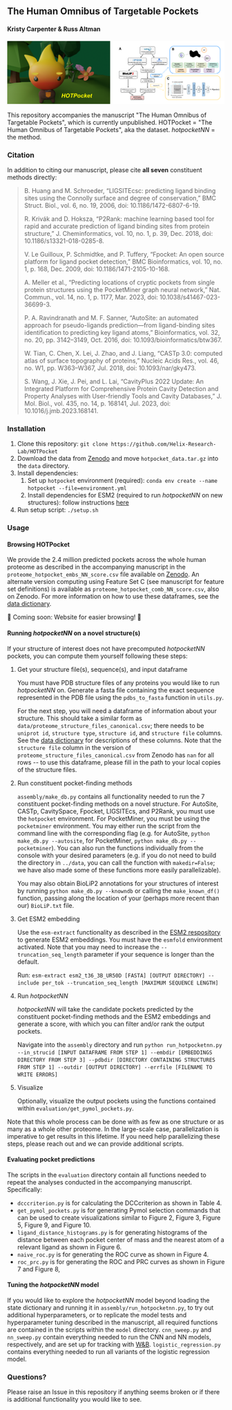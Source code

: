 ## The Human Omnibus of Targetable Pockets
#### Kristy Carpenter & Russ Altman

![HOTPocket logo](hotpocket.png)

This repository accompanies the manuscript "The Human Omnibus of Targetable Pockets", which is currently unpublished. HOTPocket = "The Human Omnibus of Targetable Pockets", aka the dataset. *hotpocketNN* = the method.

### Citation
In addition to citing our manuscript, please cite **all seven** constituent methods directly:
> B. Huang and M. Schroeder, “LIGSITEcsc: predicting ligand binding sites using the Connolly surface and degree of conservation,” BMC Struct. Biol., vol. 6, no. 19, 2006, doi: 10.1186/1472-6807-6-19.
>
> R. Krivák and D. Hoksza, “P2Rank: machine learning based tool for rapid and accurate prediction of ligand binding sites from protein structure,” J. Cheminformatics, vol. 10, no. 1, p. 39, Dec. 2018, doi: 10.1186/s13321-018-0285-8.
>
> V. Le Guilloux, P. Schmidtke, and P. Tuffery, “Fpocket: An open source platform for ligand pocket detection,” BMC Bioinformatics, vol. 10, no. 1, p. 168, Dec. 2009, doi: 10.1186/1471-2105-10-168.
>
> A. Meller et al., “Predicting locations of cryptic pockets from single protein structures using the PocketMiner graph neural network,” Nat. Commun., vol. 14, no. 1, p. 1177, Mar. 2023, doi: 10.1038/s41467-023-36699-3.
>
> P. A. Ravindranath and M. F. Sanner, “AutoSite: an automated approach for pseudo-ligands prediction—from ligand-binding sites identification to predicting key ligand atoms,” Bioinformatics, vol. 32, no. 20, pp. 3142–3149, Oct. 2016, doi: 10.1093/bioinformatics/btw367.
>
> W. Tian, C. Chen, X. Lei, J. Zhao, and J. Liang, “CASTp 3.0: computed atlas of surface topography of proteins,” Nucleic Acids Res., vol. 46, no. W1, pp. W363–W367, Jul. 2018, doi: 10.1093/nar/gky473.
>
> S. Wang, J. Xie, J. Pei, and L. Lai, “CavityPlus 2022 Update: An Integrated Platform for Comprehensive Protein Cavity Detection and Property Analyses with User-friendly Tools and Cavity Databases,” J. Mol. Biol., vol. 435, no. 14, p. 168141, Jul. 2023, doi: 10.1016/j.jmb.2023.168141.


### Installation
1. Clone this repository: `git clone https://github.com/Helix-Research-Lab/HOTPocket`
2. Download the data from [Zenodo](https://zenodo.org/records/16891050) and move `hotpocket_data.tar.gz` into the `data` directory.
3. Install dependencies:
	1. Set up `hotpocket` environment (required): `conda env create --name hotpocket --file=environment.yml`
	2. Install dependencies for ESM2 (required to run *hotpocketNN* on new structures): follow instructions [here](https://github.com/facebookresearch/esm)
4. Run setup script: `./setup.sh`

### Usage
#### Browsing HOTPocket
We provide the 2.4 million predicted pockets across the whole human proteome as described in the accompanying manuscript in the `proteome_hotpocket_embs_NN_score.csv` file available on [Zenodo](https://zenodo.org/records/16891050). An alternate version computing using Feature Set C (see manuscript for feature set definitions) is available as `proteome_hotpocket_comb_NN_score.csv`, also on Zenodo. For more information on how to use these dataframes, see the [data dictionary](data_dictionary.md). 

:construction: Coming soon: Website for easier browsing! :construction:

#### Running *hotpocketNN* on a novel structure(s)
If your structure of interest does not have precomputed *hotpocketNN* pockets, you can compute them yourself following these steps:
1. Get your structure file(s), sequence(s), and input dataframe

    You must have PDB structure files of any proteins you would like to run *hotpocketNN* on. Generate a fasta file containing the exact sequence represented in the PDB file using the `pdbs_to_fasta` function in `utils.py`.

    For the next step, you will need a dataframe of information about your structure. This should take a similar form as `data/proteome_structure_files_canonical.csv`; there needs to be `uniprot id`, `structure type`, `structure id`, and `structure file` columns. See the [data dictionary](data_dictionary.md) for descriptions of these columns. Note that the `structure file` column in the version of `proteome_structure_files_canonical.csv` from Zenodo has `nan` for all rows -- to use this dataframe, please fill in the path to your local copies of the structure files. 

2. Run constituent pocket-finding methods

    `assembly/make_db.py` contains all functionality needed to run the 7 constituent pocket-finding methods on a novel structure. For AutoSite, CASTp, CavitySpace, Fpocket, LIGSITEcs, and P2Rank, you must use the `hotpocket` environment. For PocketMiner, you must be using the `pocketminer` environment. You may either run the script from the command line with the corresponding flag (e.g. for AutoSite, `python make_db.py --autosite`, for PocketMiner, `python make_db.py --pocketminer`). You can also run the functions individually from the console with your desired parameters (e.g. if you do not need to build the directory in `../data`, you can call the function with `makedir=False`; we have also made some of these functions more easily parallelizable).

    You may also obtain BioLiP2 annotations for your structures of interest by running `python make_db.py --knowndb` or calling the `make_known_df()` function, passing along the location of your (perhaps more recent than our) `BioLiP.txt` file.

4. Get ESM2 embedding

    Use the `esm-extract` functionality as described in the [ESM2 respository](https://github.com/facebookresearch/esm) to generate ESM2 embeddings. You must have the `esmfold` environment activated. Note that you may need to increase the `--truncation_seq_length` parameter if your sequence is longer than the default.

    Run: `esm-extract esm2_t36_3B_UR50D [FASTA] [OUTPUT DIRECTORY] --include per_tok --truncation_seq_length [MAXIMUM SEQUENCE LENGTH]`

5. Run *hotpocketNN*

    *hotpocketNN* will take the candidate pockets predicted by the constituent pocket-finding methods and the ESM2 embeddings and generate a score, with which you can filter and/or rank the output pockets.

    Navigate into the `assembly` directory and run `python run_hotpocketnn.py --in_strucid [INPUT DATAFRAME FROM STEP 1] --embdir [EMBEDDINGS DIRECTORY FROM STEP 3] --pdbdir [DIRECTORY CONTAINING STRUCTURES FROM STEP 1] --outdir [OUTPUT DIRECTORY] --errfile [FILENAME TO WRITE ERRORS]`

6. Visualize

    Optionally, visualize the output pockets using the functions contained within `evaluation/get_pymol_pockets.py`.

Note that this whole process can be done with as few as one structure or as many as a whole other proteome. In the large-scale case, parallelization is imperative to get results in this lifetime. If you need help parallelizing these steps, please reach out and we can provide additional scripts.

#### Evaluating pocket predictions
The scripts in the `evaluation` directory contain all functions needed to repeat the analyses conducted in the accompanying manuscript. Specifically:
- `dcccriterion.py` is for calculating the DCCcriterion as shown in Table 4.
- `get_pymol_pockets.py` is for generating Pymol selection commands that can be used to create visualizations similar to Figure 2, Figure 3, Figure 5, Figure 9, and Figure 10.
- `ligand_distance_histograms.py` is for generating histograms of the distance between each pocket center of mass and the nearest atom of a relevant ligand as shown in Figure 6.
- `naive_roc.py` is for generating the ROC curve as shown in Figure 4. 
- `roc_prc.py` is for generating the ROC and PRC curves as shown in Figure 7 and Figure 8,

#### Tuning the *hotpocketNN* model
If you would like to explore the *hotpocketNN* model beyond loading the state dictionary and running it in `assembly/run_hotpocketnn.py`, to try out additional hyperparameters, or to replicate the model tests and hyperparameter tuning described in the manuscript, all required functions are contained in the scripts within the `model` directory. `cnn_sweep.py` and `nn_sweep.py` contain everything needed to run the CNN and NN models, respectively, and are set up for tracking with [W&B](https://wandb.ai). `logistic_regression.py` contains everything needed to run all variants of the logistic regression model.

### Questions?
Please raise an Issue in this repository if anything seems broken or if there is additional functionality you would like to see.